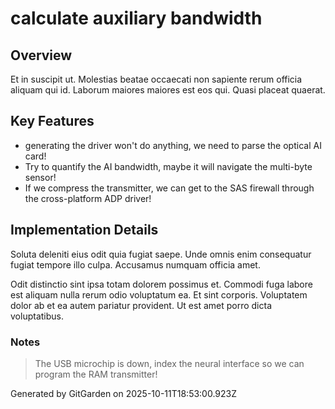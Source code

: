 # calculate auxiliary bandwidth

## Overview
Et in suscipit ut. Molestias beatae occaecati non sapiente rerum officia aliquam qui id. Laborum maiores maiores est eos qui. Quasi placeat quaerat.

## Key Features
- generating the driver won't do anything, we need to parse the optical AI card!
- Try to quantify the AI bandwidth, maybe it will navigate the multi-byte sensor!
- If we compress the transmitter, we can get to the SAS firewall through the cross-platform ADP driver!

## Implementation Details
Soluta deleniti eius odit quia fugiat saepe. Unde omnis enim consequatur fugiat tempore illo culpa. Accusamus numquam officia amet.
 Odit distinctio sint ipsa totam dolorem possimus et. Commodi fuga labore est aliquam nulla rerum odio voluptatum ea. Et sint corporis. Voluptatem dolor ab et ea autem pariatur provident. Ut est amet porro dicta voluptatibus.

### Notes
> The USB microchip is down, index the neural interface so we can program the RAM transmitter!

Generated by GitGarden on 2025-10-11T18:53:00.923Z